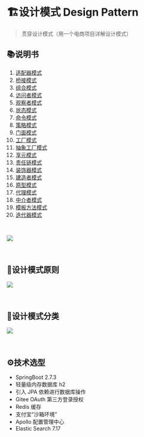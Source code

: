 # 🏗️设计模式 Design Pattern

> 贯穿设计模式（用一个电商项目详解设计模式）

## 📚说明书
1. [适配器模式](https://www.renkelin.vip/2024/03/24/design-patterns/#%E9%80%82%E9%85%8D%E5%99%A8%E6%A8%A1%E5%BC%8F)
2. [桥接模式](https://www.renkelin.vip/2024/03/24/design-patterns/#%E6%A1%A5%E6%8E%A5%E6%A8%A1%E5%BC%8F)
3. [组合模式](https://www.renkelin.vip/2024/03/24/design-patterns/#%E7%BB%84%E5%90%88%E6%A8%A1%E5%BC%8F)
4. [访问者模式](https://www.renkelin.vip/2024/03/24/design-patterns/#%E8%AE%BF%E9%97%AE%E8%80%85%E6%A8%A1%E5%BC%8F)
5. [观察者模式](https://www.renkelin.vip/2024/03/24/design-patterns/#%E8%A7%82%E5%AF%9F%E8%80%85%E6%A8%A1%E5%BC%8F)
6. [状态模式](https://www.renkelin.vip/2024/03/24/design-patterns/#%E7%8A%B6%E6%80%81%E6%A8%A1%E5%BC%8F)
7. [命令模式](https://www.renkelin.vip/2024/03/24/design-patterns/#%E5%91%BD%E4%BB%A4%E6%A8%A1%E5%BC%8F)
8. [策略模式](https://www.renkelin.vip/2024/03/24/design-patterns/#%E7%AD%96%E7%95%A5%E6%A8%A1%E5%BC%8F)
9. [门面模式](https://www.renkelin.vip/2024/03/24/design-patterns/#%E9%97%A8%E9%9D%A2%E6%A8%A1%E5%BC%8F)
10. [工厂模式](https://www.renkelin.vip/2024/03/24/design-patterns/#%E5%B7%A5%E5%8E%82%E6%A8%A1%E5%BC%8F)
11. [抽象工厂模式](https://www.renkelin.vip/2024/03/24/design-patterns/#%E6%8A%BD%E8%B1%A1%E5%B7%A5%E5%8E%82%E6%A8%A1%E5%BC%8F)
12. [享元模式](https://www.renkelin.vip/2024/03/24/design-patterns/#%E4%BA%AB%E5%85%83%E6%A8%A1%E5%BC%8F)
13. [责任链模式](https://www.renkelin.vip/2024/03/24/design-patterns/#%E8%B4%A3%E4%BB%BB%E9%93%BE%E6%A8%A1%E5%BC%8F)
14. [装饰器模式](https://www.renkelin.vip/2024/03/24/design-patterns/#%E8%A3%85%E9%A5%B0%E5%99%A8%E6%A8%A1%E5%BC%8F)
15. [建造者模式](https://www.renkelin.vip/2024/03/24/design-patterns/#%E5%BB%BA%E9%80%A0%E8%80%85%E6%A8%A1%E5%BC%8F)
16. [原型模式](https://www.renkelin.vip/2024/03/24/design-patterns/#%E5%8E%9F%E5%9E%8B%E6%A8%A1%E5%BC%8F)
17. [代理模式](https://www.renkelin.vip/2024/03/24/design-patterns/#%E4%BB%A3%E7%90%86%E6%A8%A1%E5%BC%8F)
18. [中介者模式](https://www.renkelin.vip/2024/03/24/design-patterns/#%E4%B8%AD%E4%BB%8B%E8%80%85%E6%A8%A1%E5%BC%8F)
19. [模板方法模式](https://www.renkelin.vip/2024/03/24/design-patterns/#%E6%A8%A1%E6%9D%BF%E6%96%B9%E6%B3%95%E6%A8%A1%E5%BC%8F)
20. [迭代器模式](https://www.renkelin.vip/2024/03/24/design-patterns/#%E8%BF%AD%E4%BB%A3%E5%99%A8%E6%A8%A1%E5%BC%8F)


<br/>

![](https://kolin-blog.oss-cn-shanghai.aliyuncs.com/blog/202403181420777.png)

<br/>

## 🤺设计模式原则

![](https://kolin-blog.oss-cn-shanghai.aliyuncs.com/blog/202403181419555.png)

<br/>

## 🔖设计模式分类

![](https://kolin-blog.oss-cn-shanghai.aliyuncs.com/blog/202403181419322.png)

<br/>

## ⚙️技术选型

- SpringBoot 2.7.3
- 轻量级内存数据库 h2
- 引入 JPA 依赖进行数据库操作
- Gitee OAuth 第三方登录授权
- Redis 缓存
- 支付宝“沙箱环境”
- Apollo 配置管理中心
- Elastic Search 7.17
